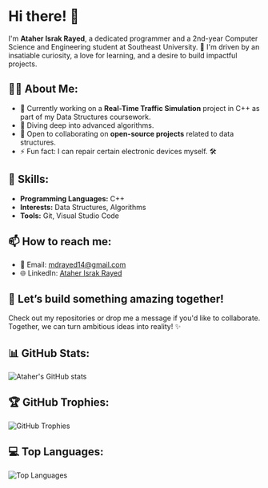 # Hi there! 👋  

I'm **Ataher Israk Rayed**, a dedicated programmer and a 2nd-year Computer Science and Engineering student at Southeast University. 🚀 I'm driven by an insatiable curiosity, a love for learning, and a desire to build impactful projects.  

## 👨‍💻 About Me:  
- 🔭 Currently working on a **Real-Time Traffic Simulation** project in C++ as part of my Data Structures coursework.  
- 🌱 Diving deep into advanced algorithms.  
- 🤝 Open to collaborating on **open-source projects** related to data structures.    
- ⚡ Fun fact: I can repair certain electronic devices myself. 🛠️  

## 🌟 Skills:  
- **Programming Languages:** C++
- **Interests:** Data Structures, Algorithms  
- **Tools:** Git, Visual Studio Code  

## 📫 How to reach me:  
- 💌 Email: mdrayed14@gmail.com  
- 🌐 LinkedIn: [Ataher Israk Rayed](https://www.linkedin.com/in/ataherisrakrayed)  

## 🚀 Let’s build something amazing together!  
Check out my repositories or drop me a message if you'd like to collaborate. Together, we can turn ambitious ideas into reality! ✨  

## 📊 GitHub Stats:  
![Ataher's GitHub stats](https://github-readme-stats.vercel.app/api?username=ataherisrakrayed&show_icons=true&theme=radical)  

## 🏆 GitHub Trophies:  
![GitHub Trophies](https://github-profile-trophy.vercel.app/?username=ataherisrakrayed&theme=onedark)  

## 💻 Top Languages:  
![Top Languages](https://github-readme-stats.vercel.app/api/top-langs/?username=ataherisrakrayed&layout=compact&theme=radical)  
